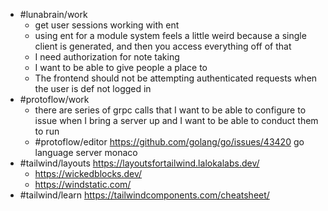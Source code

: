 - #lunabrain/work
	- get user sessions working with ent
	- using ent for a module system feels a little weird because a single client is generated, and then you access everything off of that
	- I need authorization for note taking
	- I want to be able to give people a place to
	- The frontend should not be attempting authenticated requests when the user is def not logged in
- #protoflow/work
	- there are series of grpc calls that I want to be able to configure to issue when I bring a server up and I want to be able to conduct them to run
	- #protoflow/editor https://github.com/golang/go/issues/43420 go language server monaco
- #tailwind/layouts https://layoutsfortailwind.lalokalabs.dev/
	- https://wickedblocks.dev/
	- https://windstatic.com/
- #tailwind/learn https://tailwindcomponents.com/cheatsheet/